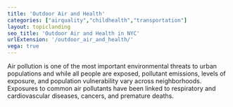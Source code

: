 ```yaml
---
title: 'Outdoor Air and Health'
categories: ["airquality","childhealth","transportation"]
layout: topiclanding
seo_title: 'Outdoor Air and Health in NYC'
urlExtension: '/outdoor_air_and_health/'
vega: true
---
```

Air pollution is one of the most important environmental threats to urban populations and while all people are exposed, pollutant emissions, levels of exposure, and population vulnerability vary across neighborhoods. Exposures to common air pollutants have been linked to respiratory and cardiovascular diseases, cancers, and premature deaths.